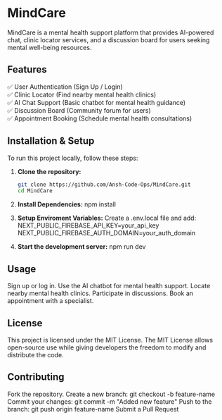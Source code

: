 # MindCare  
MindCare is a mental health support platform that provides AI-powered chat, clinic locator services, and a discussion board for users seeking mental well-being resources.  

## Features  
✅ User Authentication (Sign Up / Login)  
✅ Clinic Locator (Find nearby mental health clinics)  
✅ AI Chat Support (Basic chatbot for mental health guidance)  
✅ Discussion Board (Community forum for users)  
✅ Appointment Booking (Schedule mental health consultations)  

## Installation & Setup  
To run this project locally, follow these steps:  

1. **Clone the repository:**  
   ```sh
   git clone https://github.com/Ansh-Code-Ops/MindCare.git
   cd MindCare

2. **Install Dependencies:**
   npm install

3. **Setup Enviroment Variables:**
   Create a .env.local file and add:
   NEXT_PUBLIC_FIREBASE_API_KEY=your_api_key
   NEXT_PUBLIC_FIREBASE_AUTH_DOMAIN=your_auth_domain

4. **Start the development server:**
   npm run dev

## Usage
Sign up or log in.
Use the AI chatbot for mental health support.
Locate nearby mental health clinics.
Participate in discussions.
Book an appointment with a specialist.

## License
This project is licensed under the MIT License. The MIT License allows open-source use while giving developers the freedom to modify and distribute the code.

## Contributing
Fork the repository.
Create a new branch: git checkout -b feature-name
Commit your changes: git commit -m "Added new feature"
Push to the branch: git push origin feature-name
Submit a Pull Request
